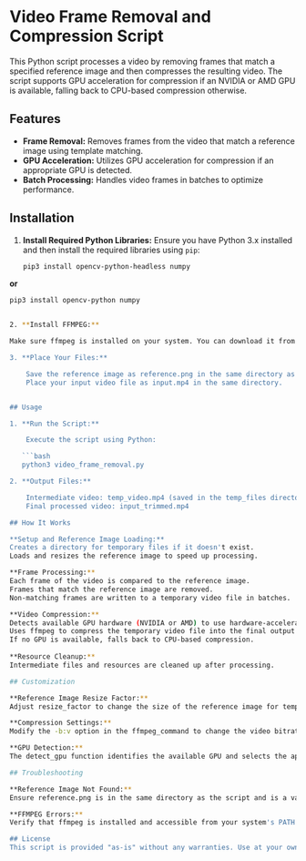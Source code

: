 # Video Frame Removal and Compression Script

This Python script processes a video by removing frames that match a specified reference image and then compresses the resulting video. The script supports GPU acceleration for compression if an NVIDIA or AMD GPU is available, falling back to CPU-based compression otherwise.

## Features

- **Frame Removal:** Removes frames from the video that match a reference image using template matching.
- **GPU Acceleration:** Utilizes GPU acceleration for compression if an appropriate GPU is detected.
- **Batch Processing:** Handles video frames in batches to optimize performance.

## Installation

1. **Install Required Python Libraries:**
   Ensure you have Python 3.x installed and then install the required libraries using `pip`:
   ```bash
   pip3 install opencv-python-headless numpy
**or**
```bash
pip3 install opencv-python numpy


2. **Install FFMPEG:**

Make sure ffmpeg is installed on your system. You can download it from FFMPEG's official website or install it using a package manager.

3. **Place Your Files:**

    Save the reference image as reference.png in the same directory as the script.
    Place your input video file as input.mp4 in the same directory.


## Usage

1. **Run the Script:**

    Execute the script using Python:

   ```bash
   python3 video_frame_removal.py

2. **Output Files:**

    Intermediate video: temp_video.mp4 (saved in the temp_files directory)
    Final processed video: input_trimmed.mp4

## How It Works

**Setup and Reference Image Loading:**
Creates a directory for temporary files if it doesn't exist.
Loads and resizes the reference image to speed up processing.

**Frame Processing:**
Each frame of the video is compared to the reference image.
Frames that match the reference image are removed.
Non-matching frames are written to a temporary video file in batches.

**Video Compression:**
Detects available GPU hardware (NVIDIA or AMD) to use hardware-accelerated video encoding.
Uses ffmpeg to compress the temporary video file into the final output video.
If no GPU is available, falls back to CPU-based compression.
        
**Resource Cleanup:**
Intermediate files and resources are cleaned up after processing.

## Customization

**Reference Image Resize Factor:**
Adjust resize_factor to change the size of the reference image for template matching. A lower factor speeds up processing but may reduce accuracy.

**Compression Settings:**
Modify the -b:v option in the ffmpeg_command to change the video bitrate. Adjust -r to set the desired frame rate.

**GPU Detection:**
The detect_gpu function identifies the available GPU and selects the appropriate codec. You can modify this function to add support for other GPUs or codecs.

## Troubleshooting

**Reference Image Not Found:**
Ensure reference.png is in the same directory as the script and is a valid image file.

**FFMPEG Errors:**
Verify that ffmpeg is installed and accessible from your system's PATH.

## License
This script is provided "as-is" without any warranties. Use at your own risk.
